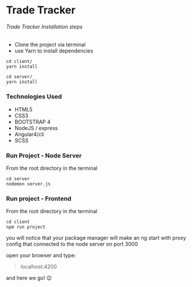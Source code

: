 # Trade Tracker
###### Trade Tracker Installation steps
- Clone the project via terminal
- use Yarn to install dependencies

 ```
 cd client/
 yarn install

 cd server/
 yarn install

 ```


### Technologies Used
 - HTML5
 - CSS3
 - BOOTSTRAP 4
 - NodeJS / express
 - Angular4/cli
 - SCSS

 ### Run Project - Node Server
 From the root directory in the terminal
 ```
 cd server
 nodemon server.js

 ```

 ### Run project - Frontend
 From the root directory in the terminal
 ```
 cd client
 npm run project

 ```
 you will notice that your package manager will make an ng start with proxy config that
 connected to the node server on port 3000

 open your browser and type:

 > localhost:4200

 and here we go! :wink:




